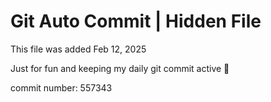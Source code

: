 # Git Auto Commit | Hidden File

This file was added Feb 12, 2025

Just for fun and keeping my daily git commit active 🤪

commit number: 557343
